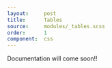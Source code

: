 ```yaml
---
layout:     post
title:      Tables
source:     modules/_tables.scss
order:      1
component:  css
---
```



<p class="lead">Documentation will come soon!!</p>
